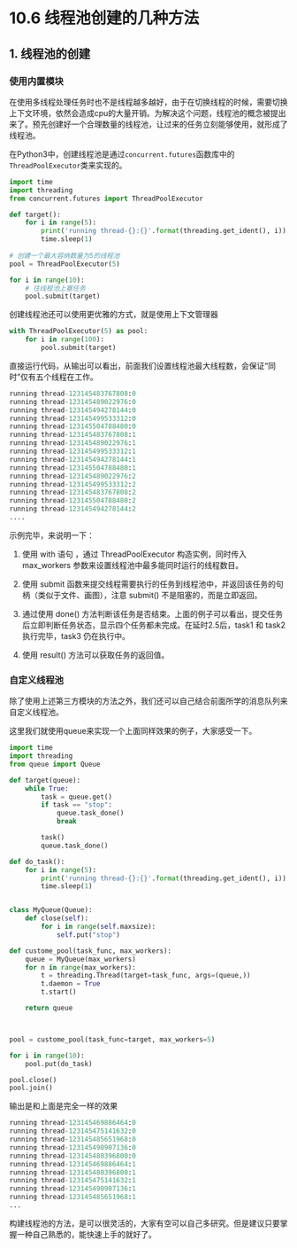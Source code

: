 # 10.6 线程池创建的几种方法

## 1. 线程池的创建

### 使用内置模块

在使用多线程处理任务时也不是线程越多越好，由于在切换线程的时候，需要切换上下文环境，依然会造成cpu的大量开销。为解决这个问题，线程池的概念被提出来了。预先创建好一个合理数量的线程池，让过来的任务立刻能够使用，就形成了线程池。

在Python3中，创建线程池是通过`concurrent.futures`函数库中的`ThreadPoolExecutor`类来实现的。

```python
import time
import threading
from concurrent.futures import ThreadPoolExecutor

def target():
    for i in range(5):
        print('running thread-{}:{}'.format(threading.get_ident(), i))
        time.sleep(1)
        
# 创建一个最大容纳数量为5的线程池
pool = ThreadPoolExecutor(5) 

for i in range(10):
  	# 往线程池上塞任务
    pool.submit(target)
```
创建线程池还可以使用更优雅的方式，就是使用上下文管理器

```python
with ThreadPoolExecutor(5) as pool:
    for i in range(100):
        pool.submit(target) 
```

直接运行代码，从输出可以看出，前面我们设置线程池最大线程数，会保证“同时”仅有五个线程在工作。

```python
running thread-123145483767808:0
running thread-123145489022976:0
running thread-123145494278144:0
running thread-123145499533312:0
running thread-123145504788480:0
running thread-123145483767808:1
running thread-123145489022976:1
running thread-123145499533312:1
running thread-123145494278144:1
running thread-123145504788480:1
running thread-123145489022976:2
running thread-123145499533312:2
running thread-123145483767808:2
running thread-123145504788480:2
running thread-123145494278144:2
....
```



示例完毕，来说明一下：

1. 使用 with 语句 ，通过 ThreadPoolExecutor 构造实例，同时传入 max_workers 参数来设置线程池中最多能同时运行的线程数目。

2. 使用 submit 函数来提交线程需要执行的任务到线程池中，并返回该任务的句柄（类似于文件、画图），注意 submit() 不是阻塞的，而是立即返回。

3. 通过使用 done() 方法判断该任务是否结束。上面的例子可以看出，提交任务后立即判断任务状态，显示四个任务都未完成。在延时2.5后，task1 和 task2 执行完毕，task3 仍在执行中。

4. 使用 result() 方法可以获取任务的返回值。



### 自定义线程池

除了使用上述第三方模块的方法之外，我们还可以自己结合前面所学的消息队列来自定义线程池。

这里我们就使用queue来实现一个上面同样效果的例子，大家感受一下。
```python
import time
import threading
from queue import Queue

def target(queue):
    while True:
        task = queue.get()
        if task == "stop":
            queue.task_done()
            break

        task()
        queue.task_done()

def do_task():
    for i in range(5):
        print('running thread-{}:{}'.format(threading.get_ident(), i))
        time.sleep(1)


class MyQueue(Queue):
    def close(self):
        for i in range(self.maxsize):
            self.put("stop")

def custome_pool(task_func, max_workers):
    queue = MyQueue(max_workers)
    for n in range(max_workers):
        t = threading.Thread(target=task_func, args=(queue,))
        t.daemon = True
        t.start()

    return queue



pool = custome_pool(task_func=target, max_workers=5)

for i in range(10):
    pool.put(do_task)

pool.close()
pool.join()
```
输出是和上面是完全一样的效果
```python
running thread-123145469886464:0
running thread-123145475141632:0
running thread-123145485651968:0
running thread-123145490907136:0
running thread-123145480396800:0
running thread-123145469886464:1
running thread-123145480396800:1
running thread-123145475141632:1
running thread-123145490907136:1
running thread-123145485651968:1
...
```

构建线程池的方法，是可以很灵活的，大家有空可以自己多研究。但是建议只要掌握一种自己熟悉的，能快速上手的就好了。
